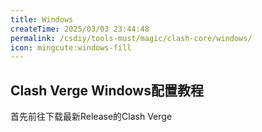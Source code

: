 ```yaml
---
title: Windows
createTime: 2025/03/03 23:44:48
permalink: /csdiy/tools-must/magic/clash-core/windows/
icon: mingcute:windows-fill
---
```


## Clash Verge Windows配置教程

首先前往下载最新Release的Clash Verge

<RepoCard repo="clash-verge-rev/clash-verge-rev"></RepoCard>